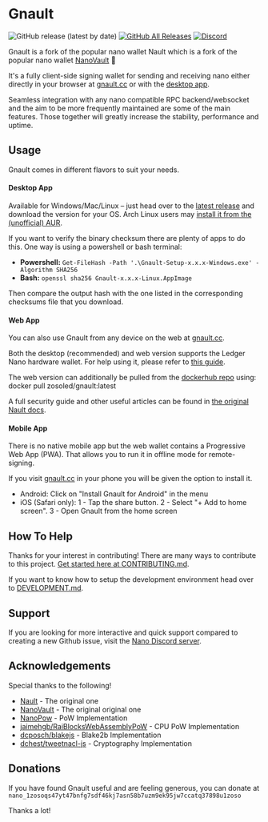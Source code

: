# Gnault

![GitHub release (latest by date)](https://img.shields.io/github/v/release/Zosoled/Gnault)
[![GitHub All Releases](https://img.shields.io/github/downloads/Zosoled/Gnault/total)](https://github.com/Zosoled/Gnault/releases/latest)
[![Discord](https://img.shields.io/badge/discord-join%20chat-orange.svg?logo=discord&color=7289DA)](https://chat.nano.org)

Gnault is a fork of the popular nano wallet Nault which is a fork of the popular nano wallet [NanoVault](https://github.com/cronoh/nanovault) 💙

It's a fully client-side signing wallet for sending and receiving nano either directly in your browser at [gnault.cc](https://gnault.cc) or with the [desktop app](https://github.com/Zosoled/Gnault/releases/latest).

Seamless integration with any nano compatible RPC backend/websocket and the aim to be more frequently maintained are some of the main features. Those together will greatly increase the stability, performance and uptime.

## Usage

Gnault comes in different flavors to suit your needs.

#### Desktop App

Available for Windows/Mac/Linux – just head over to the [latest release](https://github.com/Zosoled/Gnault/releases/latest) and download the version for your OS. Arch Linux users may [install it from the (unofficial) AUR](https://aur.archlinux.org/packages/gnault-bin/).

If you want to verify the binary checksum there are plenty of apps to do this. One way is using a powershell or bash terminal:

* **Powershell:** `Get-FileHash -Path '.\Gnault-Setup-x.x.x-Windows.exe' -Algorithm SHA256`
* **Bash:** `openssl sha256 Gnault-x.x.x-Linux.AppImage`

Then compare the output hash with the one listed in the corresponding checksums file that you download.

#### Web App

You can also use Gnault from any device on the web at [gnault.cc](https://gnault.cc).

Both the desktop (recommended) and web version supports the Ledger Nano hardware wallet. For help using it, please refer to [this guide](https://docs.nault.cc/2020/08/04/ledger-guide.html).

The web version can additionally be pulled from the [dockerhub repo](https://hub.docker.com/r/zosoled/gnault) using: docker pull zosoled/gnault:latest

A full security guide and other useful articles can be found in [the original Nault docs](https://docs.nault.cc).

#### Mobile App

There is no native mobile app but the web wallet contains a Progressive Web App (PWA). That allows you to run it in offline mode for remote-signing.

If you visit [gnault.cc](https://gnault.cc) in your phone you will be given the option to install it.

* Android: Click on "Install Gnault for Android" in the menu
* iOS (Safari only): 1 - Tap the share button. 2 - Select "+ Add to home screen". 3 - Open Gnault from the home screen

## How To Help

Thanks for your interest in contributing! There are many ways to contribute to this project. [Get started here at CONTRIBUTING.md](CONTRIBUTING.md).

If you want to know how to setup the development environment head over to [DEVELOPMENT.md](DEVELOPMENT.md).

## Support

If you are looking for more interactive and quick support compared to creating a new Github issue, visit the [Nano Discord server](https://chat.nano.org/).

## Acknowledgements

Special thanks to the following!

- [Nault](https://github.com/Nault/Nault) - The original one
- [NanoVault](https://github.com/cronoh/nanovault) - The original original one
- [NanoPow](https://npmjs.com/package/nano-pow) - PoW Implementation
- [jaimehgb/RaiBlocksWebAssemblyPoW](https://github.com/jaimehgb/RaiBlocksWebAssemblyPoW) - CPU PoW Implementation
- [dcposch/blakejs](https://github.com/dcposch/blakejs) - Blake2b Implementation
- [dchest/tweetnacl-js](https://github.com/dchest/tweetnacl-js) - Cryptography Implementation

## Donations

If you have found Gnault useful and are feeling generous, you can donate at
`nano_1zosoqs47yt47bnfg7sdf46kj7asn58b7uzm9ek95jw7ccatq37898u1zoso`

Thanks a lot!
